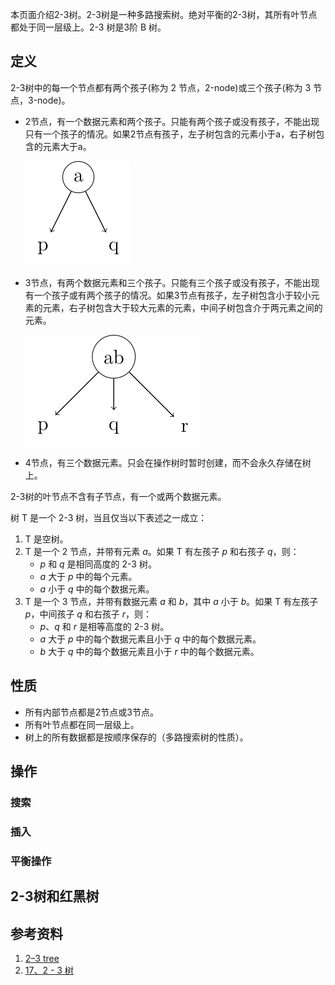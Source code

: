 本页面介绍2-3树。2-3树是一种多路搜索树。绝对平衡的2-3树，其所有叶节点都处于同一层级上。2-3 树是3阶 B 树。

## 定义

2-3树中的每一个节点都有两个孩子(称为 2 节点，2-node)或三个孩子(称为 3 节点，3-node)。

- 2节点，有一个数据元素和两个孩子。只能有两个孩子或没有孩子，不能出现只有一个孩子的情况。如果2节点有孩子，左子树包含的元素小于a，右子树包含的元素大于a。

  ![2-3-tree-2-node](images/2-3-tree-2-node.svg)

- 3节点，有两个数据元素和三个孩子。只能有三个孩子或没有孩子，不能出现有一个孩子或有两个孩子的情况。如果3节点有孩子，左子树包含小于较小元素的元素，右子树包含大于较大元素的元素，中间子树包含介于两元素之间的元素。

  
  
  ![2-3-tree-3-node](images/2-3-tree-3-node.svg)
  
- 4节点，有三个数据元素。只会在操作树时暂时创建，而不会永久存储在树上。

2-3树的叶节点不含有子节点，有一个或两个数据元素。

树 T 是一个 2-3 树，当且仅当以下表述之一成立：

1. T 是空树。
2. T 是一个 2 节点，并带有元素 $a$。如果 T 有左孩子 $p$ 和右孩子 $q$，则：
   - $p$ 和 $q$ 是相同高度的 2-3 树。
   - $a$ 大于 $p$ 中的每个元素。
   - $a$ 小于 $q$ 中的每个数据元素。
3. T 是一个 3 节点，并带有数据元素 $a$ 和 $b$，其中 $a$ 小于 $b$。如果 T 有左孩子 $p$，中间孩子 $q$ 和右孩子 $r$，则：
   - $p$、$q$ 和 $r$ 是相等高度的 2-3 树。
   - $a$ 大于 $p$ 中的每个数据元素且小于 $q$ 中的每个数据元素。
   - $b$ 大于 $q$ 中的每个数据元素且小于 $r$ 中的每个数据元素。

## 性质

- 所有内部节点都是2节点或3节点。
- 所有叶节点都在同一层级上。
- 树上的所有数据都是按顺序保存的（多路搜索树的性质）。

## 操作

### 搜索



### 插入



### 平衡操作

## 2-3树和红黑树

## 参考资料

1. [2–3 tree](https://en.wikipedia.org/wiki/2%E2%80%933_tree)
1. [17、2 - 3 树](https://www.cnblogs.com/lidong422339/p/17306209.html)



